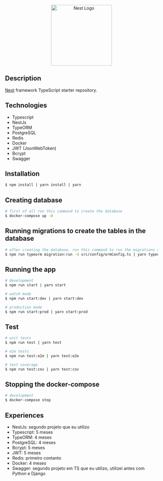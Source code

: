 <p align="center">
  <a href="http://nestjs.com/" target="blank"><img src="https://nestjs.com/img/logo-small.svg" width="200" alt="Nest Logo" /></a>
</p>

[circleci-image]: https://img.shields.io/circleci/build/github/nestjs/nest/master?token=abc123def456
[circleci-url]: https://circleci.com/gh/nestjs/nest

## Description

[Nest](https://github.com/nestjs/nest) framework TypeScript starter repository.

## Technologies

- Typescript
- NestJs
- TypeORM
- PostgreSQL
- Redis
- Docker
- JWT (JsonWebToken)
- Bcrypt
- Swagger 

## Installation

```bash
$ npm install | yarn install | yarn 
```

## Creating database

```bash
# first of all run this command to create the database
$ docker-compose up -d
```

## Running migrations to create the tables in the database

```bash
# after creating the database, run this command to run the migrations and create the tables in the database
$ npm run typeorm migration:run -d src/config/ormConfig.ts | yarn typeorm migration:run -d src/config/ormConfig.ts
```

## Running the app

```bash
# development
$ npm run start | yarn start

# watch mode
$ npm run start:dev | yarn start:dev

# production mode
$ npm run start:prod | yarn start:prod
```

## Test

```bash
# unit tests
$ npm run test | yarn test

# e2e tests 
$ npm run test:e2e | yarn test:e2e

# test coverage
$ npm run test:cov | yarn test:cov
```

## Stopping the docker-compose

```bash
# development
$ docker-compose stop
```
## Experiences

- NestJs: segundo projeto que eu utilizo
- Typescript: 5 meses
- TypeORM: 4 meses
- PostgreSQL: 4 meses
- Bcrypt: 5 meses
- JWT: 5 meses
- Redis: primeiro contanto
- Docker: 4 meses 
- Swagger: segundo projeto em TS que eu utilizo, utilizei antes com Python e Django
